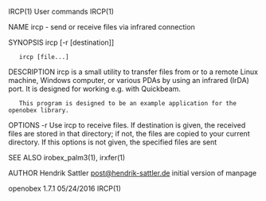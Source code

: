 IRCP(1)                                                            User commands                                                           IRCP(1)

NAME
       ircp - send or receive files via infrared connection

SYNOPSIS
       ircp [-r [destination]]

       ircp [file...]

DESCRIPTION
       ircp is a small utility to transfer files from or to a remote Linux machine, Windows computer, or various PDAs by using an infrared (IrDA)
       port. It is designed for working e.g. with Quickbeam.

       This program is designed to be an example application for the openobex library.

OPTIONS
       -r
           Use ircp to receive files. If destination is given, the received files are stored in that directory; if not, the files are copied to
           your current directory. If this options is not given, the specified files are sent

SEE ALSO
       irobex_palm3(1), irxfer(1)

AUTHOR
       Hendrik Sattler <post@hendrik-sattler.de>
           initial version of manpage

openobex 1.7.1                                                      05/24/2016                                                             IRCP(1)
